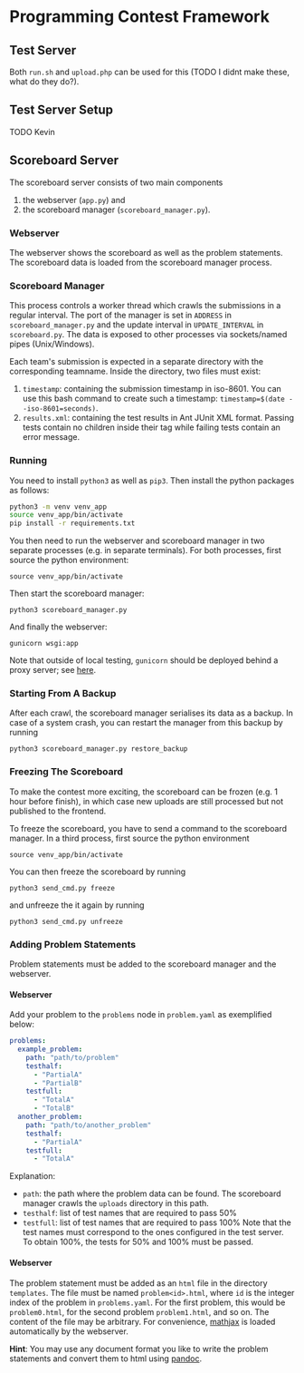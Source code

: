 # Programming Contest Framework

## Test Server

Both `run.sh` and `upload.php` can be used for this (TODO I didnt make these, what do they do?).

## Test Server Setup

TODO Kevin

## Scoreboard Server

The scoreboard server consists of two main components
1. the webserver (`app.py`) and
2. the scoreboard manager (`scoreboard_manager.py`).

### Webserver

The webserver shows the scoreboard as well as the problem statements.
The scoreboard data is loaded from the scoreboard manager process.

### Scoreboard Manager

This process controls a worker thread which crawls the submissions in a regular interval.
The port of the manager is set in `ADDRESS`
in `scoreboard_manager.py`
and the update interval in `UPDATE_INTERVAL` in `scoreboard.py`.
The data is exposed to other processes via sockets/named pipes (Unix/Windows).

Each team's submission is expected in a separate directory with the corresponding teamname. 
Inside the directory, two files must exist:
1. `timestamp`: containing the submission timestamp in iso-8601.
   You can use this bash command to create such a timestamp: `timestamp=$(date --iso-8601=seconds)`.
2. `results.xml`: containing the test results in Ant JUnit XML format.
   Passing tests contain no children inside their tag while failing tests contain an error message.

### Running

You need to install `python3` as well as `pip3`.
Then install the python packages as follows:

```bash
python3 -m venv venv_app
source venv_app/bin/activate
pip install -r requirements.txt
```

You then need to run the webserver and scoreboard manager in two separate processes (e.g. in separate terminals).
For both processes, first source the python environment:
```
source venv_app/bin/activate
```
Then start the scoreboard manager:
```
python3 scoreboard_manager.py
```
And finally the webserver:
```
gunicorn wsgi:app
```
Note that outside of local testing, `gunicorn` should be deployed behind a proxy server;
see [here](https://docs.gunicorn.org/en/stable/deploy.html).

### Starting From A Backup

After each crawl, the scoreboard manager serialises its data as a backup.
In case of a system crash, you can restart the manager from this backup by running
```
python3 scoreboard_manager.py restore_backup
```

### Freezing The Scoreboard

To make the contest more exciting,
the scoreboard can be frozen (e.g. 1 hour before finish),
in which case new uploads are still processed but not published to the frontend. 

To freeze the scoreboard, you have to send a command to the scoreboard manager.
In a third process, first source the python environment
```
source venv_app/bin/activate
```
You can then freeze the scoreboard by running
```
python3 send_cmd.py freeze
```
and unfreeze the it again by running
```
python3 send_cmd.py unfreeze
```

### Adding Problem Statements

Problem statements must be added to the scoreboard manager and the webserver.

#### Webserver

Add your problem to the `problems` node in `problem.yaml` as exemplified below:
``` yaml
problems:
  example_problem:
    path: "path/to/problem"
    testhalf: 
      - "PartialA"
      - "PartialB"
    testfull: 
      - "TotalA"
      - "TotalB"
  another_problem:
    path: "path/to/another_problem"
    testhalf: 
      - "PartialA"
    testfull: 
      - "TotalA"
```
Explanation:
- `path`: the path where the problem data can be found.
  The scoreboard manager crawls the `uploads` directory in this path.
- `testhalf`: list of test names that are required to pass 50%
- `testfull`: list of test names that are required to pass 100%
Note that the test names must correspond to the ones configured in the test server.
To obtain 100%, the tests for 50% and 100% must be passed.

#### Webserver

The problem statement must be added as an `html` file in the directory `templates`.
The file must be named `problem<id>.html`, where `id` is the integer index of the problem in `problems.yaml`.
For the first problem, this would be `problem0.html`, for the second problem `problem1.html`, and so on.
The content of the file may be arbitrary.
For convenience, [mathjax](https://www.mathjax.org/) is loaded automatically by the webserver.

**Hint**: You may use any document format you like to write the problem statements
and convert them to html using [pandoc](https://pandoc.org/).

